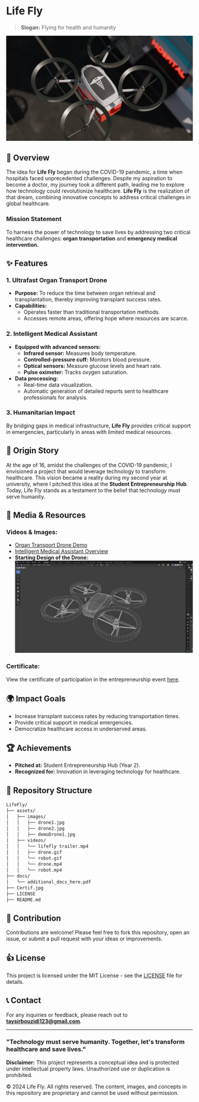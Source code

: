# Life Fly

> **Slogan:** Flying for health and humanity

![Life Fly Drone](./assets/images/drone1.jpg)

## 🚀 Overview

The idea for **Life Fly** began during the COVID-19 pandemic, a time when hospitals faced unprecedented challenges. Despite my aspiration to become a doctor, my journey took a different path, leading me to explore how technology could revolutionize healthcare. **Life Fly** is the realization of that dream, combining innovative concepts to address critical challenges in global healthcare.

### **Mission Statement**
To harness the power of technology to save lives by addressing two critical healthcare challenges: **organ transportation** and **emergency medical intervention.**

## ✨ Features

### **1. Ultrafast Organ Transport Drone**
- **Purpose:** To reduce the time between organ retrieval and transplantation, thereby improving transplant success rates.
- **Capabilities:**
  - Operates faster than traditional transportation methods.
  - Accesses remote areas, offering hope where resources are scarce.

### **2. Intelligent Medical Assistant**
- **Equipped with advanced sensors:**
  - **Infrared sensor:** Measures body temperature.
  - **Controlled-pressure cuff:** Monitors blood pressure.
  - **Optical sensors:** Measure glucose levels and heart rate.
  - **Pulse oximeter:** Tracks oxygen saturation.
- **Data processing:**
  - Real-time data visualization.
  - Automatic generation of detailed reports sent to healthcare professionals for analysis.

### **3. Humanitarian Impact**
By bridging gaps in medical infrastructure, **Life Fly** provides critical support in emergencies, particularly in areas with limited medical resources.

## 📜 Origin Story
At the age of 16, amidst the challenges of the COVID-19 pandemic, I envisioned a project that would leverage technology to transform healthcare. This vision became a reality during my second year at university, where I pitched this idea at the **Student Entrepreneurship Hub**. Today, Life Fly stands as a testament to the belief that technology must serve humanity.

## 🎥 Media & Resources

### **Videos & Images:**
- [Organ Transport Drone Demo](./assets/videos/drone.gif)
- [Intelligent Medical Assistant Overview](./assets/videos/robot.gif)
- **Starting Design of the Drone:**
  ![Demo Drone Design](./assets/images/demoDrone1.jpg)

### **Certificate:**
View the certificate of participation in the entrepreneurship event [here](./Certif.pdf).

## 🌍 Impact Goals
- Increase transplant success rates by reducing transportation times.
- Provide critical support in medical emergencies.
- Democratize healthcare access in underserved areas.

## 🏆 Achievements
- **Pitched at:** Student Entrepreneurship Hub (Year 2).
- **Recognized for:** Innovation in leveraging technology for healthcare.

## 📂 Repository Structure
```plaintext
LifeFly/
├── assets/
│   ├── images/
│   │   ├── drone1.jpg
│   │   ├── drone2.jpg
│   │   ├── demoDrone1.jpg
│   ├── videos/
│   │   └── lifefly trailer.mp4
│   │   ├── drone.gif
│   │   └── robot.gif
│   │   └── drone.mp4
│   │   └── robot.mp4
├── docs/
│   └── additional_docs_here.pdf
├── Certif.jpg
├── LICENSE
├── README.md
```

## 🤝 Contribution
Contributions are welcome! Please feel free to fork this repository, open an issue, or submit a pull request with your ideas or improvements.

## 👍 License
This project is licensed under the MIT License - see the [LICENSE](./LICENSE) file for details.

## 📞 Contact
For any inquiries or feedback, please reach out to **taysirbouzidi123@gmail.com**.

---

### "Technology must serve humanity. Together, let's transform healthcare and save lives."

**Disclaimer:** This project represents a conceptual idea and is protected under intellectual property laws. Unauthorized use or duplication is prohibited.

© 2024 Life Fly. All rights reserved. The content, images, and concepts in this repository are proprietary and cannot be used without permission.

